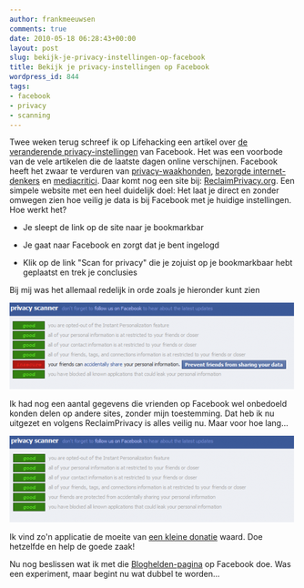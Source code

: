 ```yaml
---
author: frankmeeuwsen
comments: true
date: 2010-05-18 06:28:43+00:00
layout: post
slug: bekijk-je-privacy-instellingen-op-facebook
title: Bekijk je privacy-instellingen op Facebook
wordpress_id: 844
tags:
- facebook
- privacy
- scanning
---
```


Twee weken terug schreef ik op Lifehacking een artikel over [de veranderende privacy-instellingen](http://lifehacking.nl/web20/wat-is-publiek-beschikbaar-van-je-facebook-profiel/) van Facebook. Het was een voorbode van de vele artikelen die de laatste dagen online verschijnen. Facebook heeft het zwaar te verduren van [privacy-waakhonden](http://www.eff.org/deeplinks/2010/04/how-opt-out-facebook-s-instant-personalization), [bezorgde internet-denkers](http://www.zephoria.org/thoughts/archives/2010/05/14/facebook-and-radical-transparency-a-rant.html#) en [mediacritici](http://www.buzzmachine.com/2010/05/08/confusing-a-public-with-the-public/). Daar komt nog een site bij: [ReclaimPrivacy.org](http://www.reclaimprivacy.org/). Een simpele website met een heel duidelijk doel: Het laat je direct en zonder omwegen zien hoe veilig je data is bij Facebook met je huidige instellingen. Hoe werkt het?



	
  * Je sleept de link op de site naar je bookmarkbar

	
  * Je gaat naar Facebook en zorgt dat je bent ingelogd

	
  * Klik op de link "Scan for privacy" die je zojuist op je bookmarkbaar hebt geplaatst en trek je conclusies


Bij mij was het allemaal redelijk in orde zoals je hieronder kunt zien

[![](../images/uploadimages/Facebook-privacy1-e1274132129742.png)](../images/uploadimages/Facebook-privacy1.png)

Ik had nog een aantal gegevens die vrienden op Facebook wel onbedoeld konden delen op andere sites, zonder mijn toestemming. Dat heb ik nu uitgezet en volgens ReclaimPrivacy is alles veilig nu. Maar voor hoe lang...

[![](../images/uploadimages/Facebook-privacy2-e1274132165790.png)](../images/uploadimages/Facebook-privacy2.png)

Ik vind zo'n applicatie de moeite van [een kleine donatie](http://pledgie.com/campaigns/10721) waard. Doe hetzelfde en help de goede zaak!

Nu nog beslissen wat ik met die [Bloghelden-pagina](http://www.facebook.com/pages/Bloghelden/478548600290) op Facebook doe. Was een experiment, maar begint nu wat dubbel te worden...
